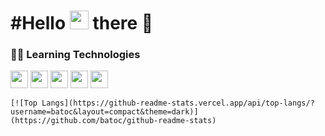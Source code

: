 <h1> #Hello <img src="https://raw.githubusercontent.com/MartinHeinz/MartinHeinz/master/wave.gif" width="30px"> there 🚀 </h1>

<h3 align="left">👨‍💻 Learning Technologies</h3>

<p align="left">  
    <a href="https://www.w3schools.com/html/" target="_blank"> <img src="https://img.shields.io/badge/HTML5-E34F26?style=for-the-badge&logo=html5&logoColor=white" height="28px"/></a>
    <a href="https://www.w3schools.com/css/" target="_blank"> <img src="https://img.shields.io/badge/CSS3-1572B6?style=for-the-badge&logo=css3&logoColor=white" height="28px"/></a> 
    <a href="https://www.javascript.com/" target="_blank"> <img src="https://img.shields.io/badge/JavaScript-F7DF1E?style=for-the-                 badge&logo=javascript&logoColor=black" height="28px"/></a>
    <a href="https://getbootstrap.com/" target="_blank"> <img src="https://img.shields.io/badge/Bootstrap-563D7C?style=for-the-badge&logo=bootstrap&logoColor=white" height="28px"/></a>
    <a href="https://www.python.org" target="_blank"> <img src="https://img.shields.io/badge/Python-3776AB?style=for-the-badge&logo=python&logoColor=white" height="28px"/></a>
    
    [![Top Langs](https://github-readme-stats.vercel.app/api/top-langs/?username=batoc&layout=compact&theme=dark)](https://github.com/batoc/github-readme-stats)